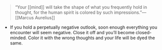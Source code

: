 > “Your [[mind]] will take the shape of what you frequently hold in thought, for the human spirit is colored by such impressions.”—
> [[Marcus Aurelius]]

* If you hold a perpetually negative outlook, soon enough everything you encounter will seem negative. Close it off and you’ll become closed-minded. Color it with the wrong thoughts and your life will be dyed the same.
